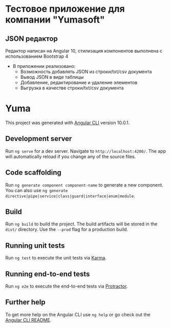 # Тестовое приложение для компании "Yumasoft"

## JSON редактор

Редактор написан на Angular 10, стилизация компонентов выполнена с использованием Bootstrap 4

* В приложении реализовано:
  * Возможность добавлять JSON из строки/txt/csv документа
  * Вывод JSON в виде таблицы
  * Добавление, редактирование и удаление элементов
  * Выгрузка в качестве строки/txt/csv документа
  


# Yuma

This project was generated with [Angular CLI](https://github.com/angular/angular-cli) version 10.0.1.

## Development server

Run `ng serve` for a dev server. Navigate to `http://localhost:4200/`. The app will automatically reload if you change any of the source files.

## Code scaffolding

Run `ng generate component component-name` to generate a new component. You can also use `ng generate directive|pipe|service|class|guard|interface|enum|module`.

## Build

Run `ng build` to build the project. The build artifacts will be stored in the `dist/` directory. Use the `--prod` flag for a production build.

## Running unit tests

Run `ng test` to execute the unit tests via [Karma](https://karma-runner.github.io).

## Running end-to-end tests

Run `ng e2e` to execute the end-to-end tests via [Protractor](http://www.protractortest.org/).

## Further help

To get more help on the Angular CLI use `ng help` or go check out the [Angular CLI README](https://github.com/angular/angular-cli/blob/master/README.md).
